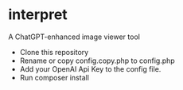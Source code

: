 # interpret
A ChatGPT-enhanced image viewer tool

- Clone this repository
- Rename or copy config.copy.php to config.php
- Add your OpenAI Api Key to the config file.
- Run composer install
